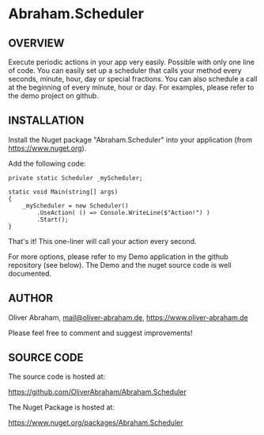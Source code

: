 # Abraham.Scheduler

## OVERVIEW

Execute periodic actions in your app very easily.
Possible with only one line of code.
You can easily set up a scheduler that calls your method every seconds, minute, hour, day or special fractions.
You can also schedule a call at the beginning of every minute, hour or day.
For examples, please refer to the demo project on github.




## INSTALLATION

Install the Nuget package "Abraham.Scheduler" into your application (from https://www.nuget.org).

Add the following code:

    private static Scheduler _myScheduler;

    static void Main(string[] args)
    {
        _myScheduler = new Scheduler()
            .UseAction( () => Console.WriteLine($"Action!") )
            .Start();
    }


That's it!
This one-liner will call your action every second.

For more options, please refer to my Demo application in the github repository (see below).
The Demo and the nuget source code is well documented.


## AUTHOR

Oliver Abraham, mail@oliver-abraham.de, https://www.oliver-abraham.de

Please feel free to comment and suggest improvements!



## SOURCE CODE

The source code is hosted at:

https://github.com/OliverAbraham/Abraham.Scheduler

The Nuget Package is hosted at: 

https://www.nuget.org/packages/Abraham.Scheduler
